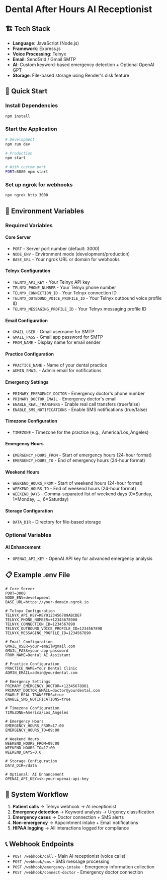# Dental After Hours AI Receptionist

## 🏗️ Tech Stack

- **Language**: JavaScript (Node.js)
- **Framework**: Express.js
- **Voice Processing**: Telnyx
- **Email**: SendGrid / Gmail SMTP
- **AI**: Custom keyword-based emergency detection + Optional OpenAI GPT
- **Storage**: File-based storage using Render's disk feature

## 🚀 Quick Start

### Install Dependencies
```bash
npm install
```

### Start the Application
```bash
# Development
npm run dev

# Production
npm start

# With custom port
PORT=8080 npm start
```

### Set up ngrok for webhooks
```bash
npx ngrok http 3000
```

## 🔧 Environment Variables

### Required Variables

#### Core Server
- `PORT` - Server port number (default: 3000)
- `NODE_ENV` - Environment mode (development/production)
- `BASE_URL` - Your ngrok URL or domain for webhooks

#### Telnyx Configuration
- `TELNYX_API_KEY` - Your Telnyx API key
- `TELNYX_PHONE_NUMBER` - Your Telnyx phone number
- `TELNYX_CONNECTION_ID` - Your Telnyx connection ID
- `TELNYX_OUTBOUND_VOICE_PROFILE_ID` - Your Telnyx outbound voice profile ID
- `TELNYX_MESSAGING_PROFILE_ID` - Your Telnyx messaging profile ID

#### Email Configuration
- `GMAIL_USER` - Gmail username for SMTP
- `GMAIL_PASS` - Gmail app password for SMTP
- `FROM_NAME` - Display name for email sender

#### Practice Configuration
- `PRACTICE_NAME` - Name of your dental practice
- `ADMIN_EMAIL` - Admin email for notifications

#### Emergency Settings
- `PRIMARY_EMERGENCY_DOCTOR` - Emergency doctor's phone number
- `PRIMARY_DOCTOR_EMAIL` - Emergency doctor's email
- `ENABLE_REAL_TRANSFERS` - Enable real call transfers (true/false)
- `ENABLE_SMS_NOTIFICATIONS` - Enable SMS notifications (true/false)

#### Timezone Configuration
- `TIMEZONE` - Timezone for the practice (e.g., America/Los_Angeles)

#### Emergency Hours
- `EMERGENCY_HOURS_FROM` - Start of emergency hours (24-hour format)
- `EMERGENCY_HOURS_TO` - End of emergency hours (24-hour format)

#### Weekend Hours
- `WEEKEND_HOURS_FROM` - Start of weekend hours (24-hour format)
- `WEEKEND_HOURS_TO` - End of weekend hours (24-hour format)
- `WEEKEND_DAYS` - Comma-separated list of weekend days (0=Sunday, 1=Monday, ..., 6=Saturday)

#### Storage Configuration
- `DATA_DIR` - Directory for file-based storage

### Optional Variables

#### AI Enhancement
- `OPENAI_API_KEY` - OpenAI API key for advanced emergency analysis

## 📋 Example .env File

```env
# Core Server
PORT=3000
NODE_ENV=development
BASE_URL=https://your-domain.ngrok.io

# Telnyx Configuration
TELNYX_API_KEY=KEY0123456789ABCDEF
TELNYX_PHONE_NUMBER=+12345678900
TELNYX_CONNECTION_ID=1234567890
TELNYX_OUTBOUND_VOICE_PROFILE_ID=1234567890
TELNYX_MESSAGING_PROFILE_ID=1234567890

# Email Configuration
GMAIL_USER=your-email@gmail.com
GMAIL_PASS=your-app-password
FROM_NAME=Dental AI Assistant

# Practice Configuration
PRACTICE_NAME=Your Dental Clinic
ADMIN_EMAIL=admin@yourdental.com

# Emergency Settings
PRIMARY_EMERGENCY_DOCTOR=+12345678901
PRIMARY_DOCTOR_EMAIL=doctor@yourdental.com
ENABLE_REAL_TRANSFERS=true
ENABLE_SMS_NOTIFICATIONS=true

# Timezone Configuration
TIMEZONE=America/Los_Angeles

# Emergency Hours
EMERGENCY_HOURS_FROM=17:00
EMERGENCY_HOURS_TO=09:00

# Weekend Hours
WEEKEND_HOURS_FROM=09:00
WEEKEND_HOURS_TO=17:00
WEEKEND_DAYS=0,6

# Storage Configuration
DATA_DIR=/data

# Optional: AI Enhancement
OPENAI_API_KEY=sk-your-openai-api-key
```

## 🔄 System Workflow

1. **Patient calls** → Telnyx webhook → AI receptionist
2. **Emergency detection** → Keyword analysis → Urgency classification
3. **Emergency cases** → Doctor connection + SMS alerts
4. **Non-emergency** → Appointment intake + Email notifications
5. **HIPAA logging** → All interactions logged for compliance

## 📞 Webhook Endpoints

- `POST /webhook/call` - Main AI receptionist (voice calls)
- `POST /webhook/sms` - SMS message processing
- `POST /webhook/emergency-intake` - Emergency information collection
- `POST /webhook/connect-doctor` - Emergency doctor connection
